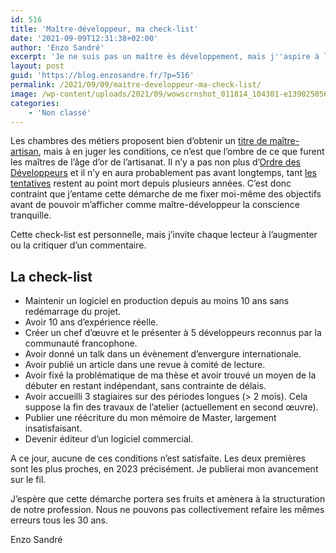 ```yaml
---
id: 516
title: 'Maître-développeur, ma check-list'
date: '2021-09-09T12:31:38+02:00'
author: 'Enzo Sandré'
excerpt: 'Je ne suis pas un maître ès développement, mais j''aspire à le devenir. Hélas, avec la disparition des ordres professionnels et la Loi Le Chapelier, il n''y a plus de maîtres en France. Je me suis donc résigné, sans maître. Cette déclaration peut paraître d''un orgueil fou, mais notre profession est neuve, surtout en France. Les anglo-saxons n''ont pas cette culture corporative propre aux pays latins, rien n''est à attendre d''eux. Faute d''alternative, je me lance, quitte à me planter.es pour faire des maîtres, je me ferai moi-même maître.'
layout: post
guid: 'https://blog.enzosandre.fr/?p=516'
permalink: /2021/09/09/maitre-developpeur-ma-check-list/
image: /wp-content/uploads/2021/09/wowscrnshot_011814_104301-e1390250564115.jpg
categories:
    - 'Non classé'
---
```


Les chambres des métiers proposent bien d’obtenir un [titre de maître-artisan](https://www.artisanat.fr/artisan/valoriser-mon-activite/obtenir-un-titre-de-maitre-artisan), mais à en juger les conditions, ce n’est que l’ombre de ce que furent les maîtres de l’âge d’or de l’artisanat. Il n’y a pas non plus d’[Ordre des Développeurs](https://www.youtube.com/watch?v=BSAGGmUSIiA) et il n’y en aura probablement pas avant longtemps, tant [les tentatives](https://ordre-des-developpeurs.gitbook.io/constitution) restent au point mort depuis plusieurs années. C’est donc contraint que j’entame cette démarche de me fixer moi-même des objectifs avant de pouvoir m’afficher comme maître-développeur la conscience tranquille.

Cette check-list est personnelle, mais j’invite chaque lecteur à l’augmenter ou la critiquer d’un commentaire.

## La check-list

- Maintenir un logiciel en production depuis au moins 10 ans sans redémarrage du projet.
- Avoir 10 ans d’expérience réelle.
- Créer un chef d’œuvre et le présenter à 5 développeurs reconnus par la communauté francophone.
- Avoir donné un talk dans un évènement d’envergure internationale.
- Avoir publié un article dans une revue à comité de lecture.
- Avoir fixé la problématique de ma thèse et avoir trouvé un moyen de la débuter en restant indépendant, sans contrainte de délais.
- Avoir accueilli 3 stagiaires sur des périodes longues (&gt; 2 mois). Cela suppose la fin des travaux de l’atelier (actuellement en second œuvre).
- Publier une réécriture du mon mémoire de Master, largement insatisfaisant.
- Devenir éditeur d’un logiciel commercial.

A ce jour, aucune de ces conditions n’est satisfaite. Les deux premières sont les plus proches, en 2023 précisément. Je publierai mon avancement sur le fil.

J’espère que cette démarche portera ses fruits et amènera à la structuration de notre profession. Nous ne pouvons pas collectivement refaire les mêmes erreurs tous les 30 ans.

Enzo Sandré